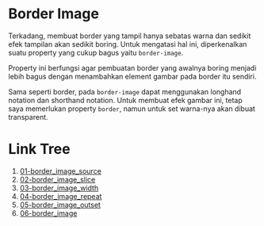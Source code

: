 # Border Image

Terkadang, membuat border yang tampil hanya sebatas warna dan sedikit efek tampilan akan sedikit boring. Untuk mengatasi hal ini, diperkenalkan suatu property yang cukup bagus yaitu `border-image`.

Property ini berfungsi agar pembuatan border yang awalnya boring menjadi lebih bagus dengan menambahkan element gambar pada border itu sendiri.

Sama seperti border, pada `border-image` dapat menggunakan longhand notation dan shorthand notation. Untuk membuat efek gambar ini, tetap saya memerlukan property `border`, namun untuk set warna-nya akan dibuat transparent.

# Link Tree

1. [01-border_image_source](https://github.com/naidra68/belajar-css/tree/main/02-css/09-border_image/01-border_image_source)
2. [02-border_image_slice](https://github.com/naidra68/belajar-css/tree/main/02-css/09-border_image/02-border_image_slice)
3. [03-border_image_width](https://github.com/naidra68/belajar-css/tree/main/02-css/09-border_image/03-border_image_width)
4. [04-border_image_repeat](https://github.com/naidra68/belajar-css/tree/main/02-css/09-border_image/04-border_image_repeat)
5. [05-border_image_outset](https://github.com/naidra68/belajar-css/tree/main/02-css/09-border_image/05-border_image_outset)
6. [06-border_image](https://github.com/naidra68/belajar-css/tree/main/02-css/09-border_image/06-border_image)